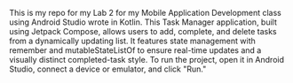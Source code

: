 This is my repo for my Lab 2 for my Mobile Application Development class using Android Studio wrote in Kotlin. This Task Manager application, built using Jetpack Compose, allows users to add, complete, and delete tasks from a dynamically updating list. It features state management with remember and mutableStateListOf to ensure real-time updates and a visually distinct completed-task style.
To run the project, open it in Android Studio, connect a device or emulator, and click "Run."
